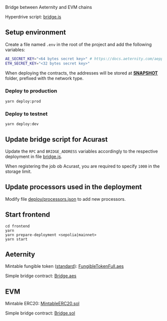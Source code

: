 Bridge between Aeternity and EVM chains

Hyperdrive script: [bridge.js](bridge.js)

## Setup environment

Create a file named `.env` in the root of the project and add the following variables:

```sh
AE_SECRET_KEY="<64 bytes secret key>" # https://docs.aeternity.com/aepp-sdk-js/v13.2.2/api/functions/generateKeyPair.html
ETH_SECRET_KEY="<32 bytes secret key>"
```

When deploying the contracts, the addresses will be stored at [__SNAPSHOT__](./__SNAPSHOT__) folder, prefixed with the network type.

### Deploy to production
```
yarn deploy:prod
```

### Deploy to testnet
```
yarn deploy:dev
```

## Update bridge script for Acurast

Update the `RPC` and `BRIDGE_ADDRESS` variables accordingly to the respective deployment in file [bridge.js](./bridge.js).

When registering the job ob Acurast, you are required to specify `1000` in the storage limit.

## Update processors used in the deployment

Modify file [deploy/processors.json](./deploy/processors.json) to add new processors.

## Start frontend

```
cd frontend
yarn
yarn prepare-deployment <sepolia|mainnet>
yarn start
```

## Aeternity

Mintable fungible token ([standard](https://github.com/aeternity/AEXs/blob/master/AEXS/aex-9.md)): [FungibleTokenFull.aes](FungibleTokenFull.aes)

Simple bridge contract: [Bridge.aes](Bridge.aes)

## EVM

Mintable ERC20: [MintableERC20.sol](MintableERC20.sol)

Simple bridge contract: [Bridge.sol](Bridge.sol)
